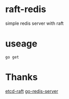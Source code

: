 # raft-redis

simple redis server with raft


# useage
    go get


# Thanks

[etcd-raft](https://github.com/coreos/etcd/tree/master/raft)
[go-redis-server](https://github.com/docker/go-redis-server)